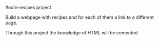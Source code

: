 #odin-recipes project

  Build a webpage with recipes and for each of them a link to a different page.

  Through this project the knowledge of HTML will be cemented

  